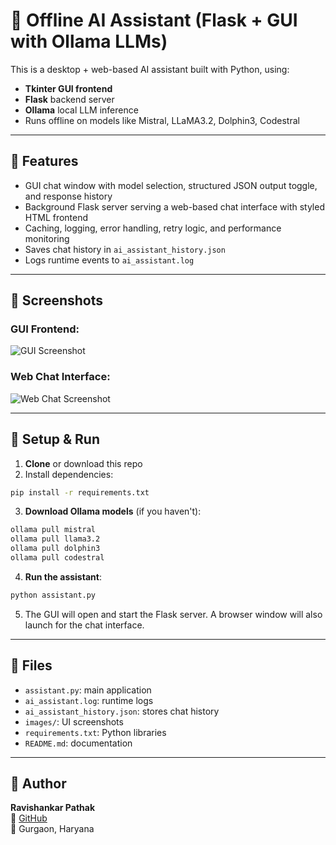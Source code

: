 
# 🤖 Offline AI Assistant (Flask + GUI with Ollama LLMs)

This is a desktop + web-based AI assistant built with Python, using:

- **Tkinter GUI frontend**
- **Flask** backend server
- **Ollama** local LLM inference
- Runs offline on models like Mistral, LLaMA3.2, Dolphin3, Codestral

---

## 🌟 Features

- GUI chat window with model selection, structured JSON output toggle, and response history
- Background Flask server serving a web-based chat interface with styled HTML frontend
- Caching, logging, error handling, retry logic, and performance monitoring
- Saves chat history in `ai_assistant_history.json`
- Logs runtime events to `ai_assistant.log`

---

## 📸 Screenshots

### GUI Frontend:
![GUI Screenshot](images/gui_screenshot.png)

### Web Chat Interface:
![Web Chat Screenshot](images/web_chat_screenshot.png)

---

## 🚀 Setup & Run

1. **Clone** or download this repo  
2. Install dependencies:

```bash
pip install -r requirements.txt
```

3. **Download Ollama models** (if you haven't):

```bash
ollama pull mistral
ollama pull llama3.2
ollama pull dolphin3
ollama pull codestral
```

4. **Run the assistant**:

```bash
python assistant.py
```

5. The GUI will open and start the Flask server. A browser window will also launch for the chat interface.

---

## 📂 Files

- `assistant.py`: main application
- `ai_assistant.log`: runtime logs
- `ai_assistant_history.json`: stores chat history
- `images/`: UI screenshots
- `requirements.txt`: Python libraries
- `README.md`: documentation

---

## 🤝 Author

**Ravishankar Pathak**  
🔗 [GitHub](https://github.com/Ravishankar-pathak)  
📍 Gurgaon, Haryana

